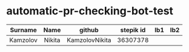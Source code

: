 # automatic-pr-checking-bot-test

| Surname | Name | github | stepik id | lb1 | lb2 |
|:---------:|:------:|:----------:|:--------:|:-:|:-:|
| Kamzolov | Nikita | KamzolovNikita | 36307378 |  |  |
